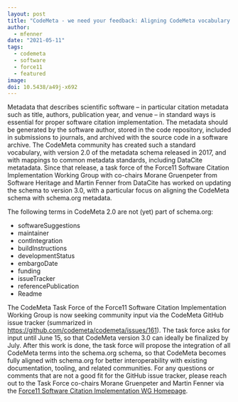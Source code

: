 ```yaml
---
layout: post
title: "CodeMeta - we need your feedback: Aligning CodeMeta vocabulary with schema.org"
author:
  - mfenner
date: "2021-05-11"
tags:
  - codemeta
  - software
  - force11
  - featured
image:
doi: 10.5438/a49j-x692
---
```


Metadata that describes scientific software – in particular citation metadata such as title, authors, publication year, and venue – in standard ways is essential for proper software citation implementation. The metadata should be generated by the software author, stored in the code repository, included in submissions to journals, and archived with the source code in a software archive. The CodeMeta community has created such a standard vocabulary, with version 2.0 of the metadata schema released in 2017, and with mappings to common metadata standards, including DataCite metatadata. Since that release, a task force of the Force11 Software Citation Implementation Working Group with co-chairs Morane Gruenpeter from Software Heritage and Martin Fenner from DataCite has worked on updating the schema to version 3.0, with a particular focus on aligning the CodeMeta schema with schema.org metadata.

The following terms in CodeMeta 2.0 are not (yet) part of schema.org:

- softwareSuggestions
- maintainer
- contIntegration
- buildInstructions
- developmentStatus
- embargoDate
- funding
- issueTracker
- referencePublication
- Readme

The CodeMeta Task Force of the Force11 Software Citation Implementation Working Group is now seeking community input via the CodeMeta GitHub issue tracker (summarized in https://github.com/codemeta/codemeta/issues/161). The task force asks for input until June 15, so that CodeMeta version 3.0 can ideally be finalized by July. After this work is done, the task force will propose the integration of all CodeMeta terms into the schema.org schema, so that CodeMeta becomes fully aligned with schema.org for better interoperability with existing documentation, tooling, and related communities. For any questions or comments that are not a good fit for the GitHub issue tracker, please reach out to the Task Force co-chairs Morane Gruenpeter and Martin Fenner via the [Force11 Software Citation Implementation WG Homepage](https://www.force11.org/group/software-citation-implementation-working-group).
